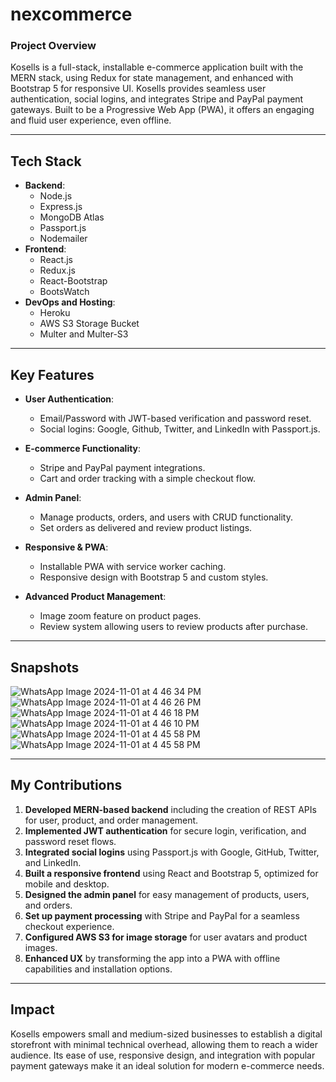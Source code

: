 # nexcommerce
### Project Overview
Kosells is a full-stack, installable e-commerce application built with the MERN stack, using Redux for state management, and enhanced with Bootstrap 5 for responsive UI. Kosells provides seamless user authentication, social logins, and integrates Stripe and PayPal payment gateways. Built to be a Progressive Web App (PWA), it offers an engaging and fluid user experience, even offline.

---

## Tech Stack

- **Backend**:
    - Node.js
    - Express.js
    - MongoDB Atlas
    - Passport.js
    - Nodemailer
- **Frontend**:
    - React.js
    - Redux.js
    - React-Bootstrap
    - BootsWatch
- **DevOps and Hosting**:
    - Heroku
    - AWS S3 Storage Bucket
    - Multer and Multer-S3

---

## Key Features

- **User Authentication**:
  - Email/Password with JWT-based verification and password reset.
  - Social logins: Google, Github, Twitter, and LinkedIn with Passport.js.
  
- **E-commerce Functionality**:
  - Stripe and PayPal payment integrations.
  - Cart and order tracking with a simple checkout flow.
  
- **Admin Panel**:
  - Manage products, orders, and users with CRUD functionality.
  - Set orders as delivered and review product listings.

- **Responsive & PWA**:
  - Installable PWA with service worker caching.
  - Responsive design with Bootstrap 5 and custom styles.

- **Advanced Product Management**:
  - Image zoom feature on product pages.
  - Review system allowing users to review products after purchase.
  
---

## Snapshots

![WhatsApp Image 2024-11-01 at 4 46 34 PM](https://github.com/user-attachments/assets/6c2b446a-28c1-492c-9d97-5e9331119c10)
![WhatsApp Image 2024-11-01 at 4 46 26 PM](https://github.com/user-attachments/assets/ebf9d802-d915-4b90-878a-1e80b9327586)
![WhatsApp Image 2024-11-01 at 4 46 18 PM](https://github.com/user-attachments/assets/04445bef-e40f-493d-9851-08b0b139f884)
![WhatsApp Image 2024-11-01 at 4 46 10 PM](https://github.com/user-attachments/assets/221ed186-20ef-4993-b07c-b39cb2dd4b31)
![WhatsApp Image 2024-11-01 at 4 45 58 PM](https://github.com/user-attachments/assets/cf8a9229-72b2-4ac2-a2ab-102706c85f74)
![WhatsApp Image 2024-11-01 at 4 45 58 PM](https://github.com/user-attachments/assets/b53a3b08-3df0-4fde-81a2-1a9f83558463)


---

## My Contributions

1. **Developed MERN-based backend** including the creation of REST APIs for user, product, and order management.
2. **Implemented JWT authentication** for secure login, verification, and password reset flows.
3. **Integrated social logins** using Passport.js with Google, GitHub, Twitter, and LinkedIn.
4. **Built a responsive frontend** using React and Bootstrap 5, optimized for mobile and desktop.
5. **Designed the admin panel** for easy management of products, users, and orders.
6. **Set up payment processing** with Stripe and PayPal for a seamless checkout experience.
7. **Configured AWS S3 for image storage** for user avatars and product images.
8. **Enhanced UX** by transforming the app into a PWA with offline capabilities and installation options.

---

## Impact

Kosells empowers small and medium-sized businesses to establish a digital storefront with minimal technical overhead, allowing them to reach a wider audience. Its ease of use, responsive design, and integration with popular payment gateways make it an ideal solution for modern e-commerce needs.
